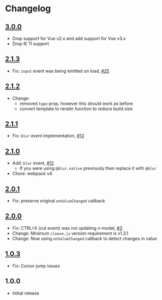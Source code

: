# Changelog

## [3.0.0](https://github.com/ankurk91/vue-cleave-component/compare/2.1.2...3.0.0)
* Drop support for Vue v2.x and add support for Vue v3.x
* Drop IE 11 support

## [2.1.3](https://github.com/ankurk91/vue-cleave-component/compare/2.1.2...2.1.3)
* Fix: `input` event was being emitted on load, [#25](https://github.com/ankurk91/vue-cleave-component/issues/25)
    
## [2.1.2](https://github.com/ankurk91/vue-cleave-component/compare/2.1.1...2.1.2)
* Change: 
    - removed `type` prop, however this should work as before
    - convert template to render function to reduce build size

## [2.1.1](https://github.com/ankurk91/vue-cleave-component/compare/2.1.0...2.1.1)
* Fix: `blur` event implementation, [#13](https://github.com/ankurk91/vue-cleave-component/issues/13)

## [2.1.0](https://github.com/ankurk91/vue-cleave-component/compare/2.0.1...2.1.0)
* Add: `blur` event, [#12](https://github.com/ankurk91/vue-cleave-component/issues/12)
    - If you were using `@blur.native` previously then replace it with `@blur`
* Chore: webpack v4

## [2.0.1](https://github.com/ankurk91/vue-cleave-component/compare/2.0.0...2.0.1)
* Fix: preserve original `onValueChanged` callback

## [2.0.0](https://github.com/ankurk91/vue-cleave-component/compare/1.0.3...2.0.0)
* Fix: CTRL+X (cut event) was not updating v-model, [#3](https://github.com/ankurk91/vue-cleave-component/issues/3)
* Change: Minimum `cleave.js` version requirement is v1.3.1
* Change: Now using `onValueChanged` callback to detect changes in value

## [1.0.3](https://github.com/ankurk91/vue-cleave-component/compare/1.0.2...1.0.3)
* Fix: Cursor jump issues

## 1.0.0
* Initial release

